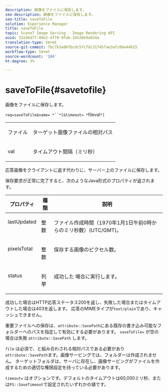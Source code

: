 ```yaml
---
description: 画像をファイルに保存します。
seo-description: 画像をファイルに保存します。
seo-title: saveToFile
solution: Experience Manager
title: saveToFile
topic: Scene7 Image Serving - Image Rendering API
uuid: 32a56d77-89e2-4f78-9fab-1b528e9a024a
translation-type: tm+mt
source-git-commit: 7bc7b3a86fbcdc57cfdc31745fae3afc06e44b15
workflow-type: tm+mt
source-wordcount: '184'
ht-degree: 3%

---
```



# saveToFile{#savetofile}

画像をファイルに保存します。

`req=saveToFile&name= *``*[&timeout= *`fileval`*]`

<table id="simpletable_5674FD9655FE4CDDB0E5DC8655890A66"> 
 <tr class="strow"> 
  <td class="stentry"> <p><span class="varname"> ファイル</span> </p> </td> 
  <td class="stentry"> <p>ターゲット画像ファイルの相対パス </p></td> 
 </tr> 
 <tr class="strow"> 
  <td class="stentry"> <p><span class="varname"> val</span> </p></td> 
  <td class="stentry"> <p>タイムアウト間隔（ミリ秒） </p></td> 
 </tr> 
</table>

応答画像をクライアントに返す代わりに、サーバー上のファイルに保存します。

保存要求が正常に完了すると、次のようなJava形式のプロパティが返されます。

<table id="table_8BA8F75A0B7241BAB9B4359F97C21137"> 
 <thead> 
  <tr> 
   <th class="entry"> <b> プロパティ</b> </th> 
   <th class="entry"> <b> 種類</b> </th> 
   <th class="entry"> <b> 説明</b> </th> 
  </tr> 
 </thead>
 <tbody> 
  <tr valign="top"> 
   <td> <p> <span class="codeph"> lastUpdated</span> </p> </td> 
   <td> <p> 整数 </p> </td> 
   <td> <p>ファイル作成時間（1970年1月1日午前0時からのミリ秒数）(UTC/GMT)。 </p> </td> 
  </tr> 
  <tr valign="top"> 
   <td> <p> <span class="codeph"> pixelsTotal</span> </p> </td> 
   <td> <p> 整数 </p> </td> 
   <td> <p> 保存する画像のピクセル数。 </p> </td> 
  </tr> 
  <tr valign="top"> 
   <td> <p> <span class="codeph"> status</span> </p> </td> 
   <td> <p> 列挙 </p> </td> 
   <td> <p> <span class="codeph"> 成功した</span> 場合に実行します。 </p> </td> 
  </tr> 
 </tbody> 
</table>

成功した場合はHTTP応答ステータス200を返し、失敗した場合またはタイムアウトした場合は403を返します。 応答のMIMEタイプが`text/plain`であり、キャッシュできません。

重要ファイルへの保存は、`attribute::SavePath`にある既存の書き込み可能なフォルダーへのパスを指定して有効にする必要があります。 `saveToFile=` が空の場合は失敗 `attribute::SavePath` します。

*`file`* は必須で、と組み合わされる相対パスである必要があり `attribute::SavePath`ます。画像サービングでは、フォルダーは作成されません。 ターゲットフォルダは、サーバに存在し、画像サービングがファイルを作成するための適切な権限設定を持っている必要があります。

`timeout=` はオプションです。デフォルトのタイムアウトは60,000ミリ秒、または`PS::SaveTimeout`で設定されたいずれかの値です。
